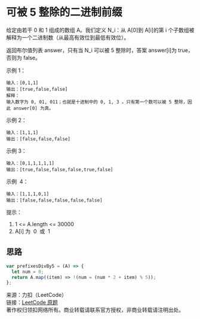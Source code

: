# 可被 5 整除的二进制前缀

给定由若干 0 和 1 组成的数组 A。我们定义 N_i：从 A[0]到 A[i]的第 i 个子数组被解释为一个二进制数（从最高有效位到最低有效位）。

返回布尔值列表 answer，只有当 N_i 可以被 5 整除时，答案 answer[i]为 true，否则为 false。

示例 1：

```text
输入：[0,1,1]
输出：[true,false,false]
解释：
输入数字为 0, 01, 011；也就是十进制中的 0, 1, 3 。只有第一个数可以被 5 整除，因此 answer[0] 为真。
```

示例 2：

```text
输入：[1,1,1]
输出：[false,false,false]
```

示例 3：

```text
输入：[0,1,1,1,1,1]
输出：[true,false,false,false,true,false]
```

示例  4：

```text
输入：[1,1,1,0,1]
输出：[false,false,false,false,false]
```

提示：

1. 1 <= A.length <= 30000
2. A[i] 为  0  或  1

## 思路

```js
var prefixesDivBy5 = (A) => {
  let num = 0;
  return A.map((item) => !(num = (num * 2 + item) % 5));
};
```

来源：力扣（LeetCode）  
链接：[LeetCode 原题](https://leetcode-cn.com/problems/binary-prefix-divisible-by-5)  
著作权归领扣网络所有。商业转载请联系官方授权，非商业转载请注明出处。
